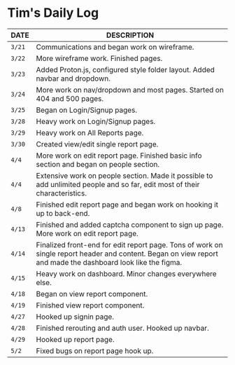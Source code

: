 # Tim's Daily Log

| DATE   | DESCRIPTION                                                                                                                                                  |
| ------ | ------------------------------------------------------------------------------------------------------------------------------------------------------------ |
| `3/21` | Communications and began work on wireframe.                                                                                                                  |
| `3/22` | More wireframe work. Finished pages.                                                                                                                         |
| `3/23` | Added Proton.js, configured style folder layout. Added navbar and dropdown.                                                                                  |
| `3/24` | More work on nav/dropdown and most pages. Started on 404 and 500 pages.                                                                                      |
| `3/25` | Began on Login/Signup pages.                                                                                                                                 |
| `3/28` | Heavy work on Login/Signup pages.                                                                                                                            |
| `3/29` | Heavy work on All Reports page.                                                                                                                              |
| `3/30` | Created view/edit single report page.                                                                                                                        |
| `4/4`  | More work on edit report page. Finished basic info section and began on people section.                                                                      |
| `4/4`  | Extensive work on people section. Made it possible to add unlimited people and so far, edit most of their characteristics.                                   |
| `4/8`  | Finished edit report page and began work on hooking it up to back-end.                                                                                       |
| `4/13` | Finished and added captcha component to sign up page. More work on edit report page.                                                                         |
| `4/14` | Finalized front-end for edit report page. Tons of work on single report header and content. Began on view report and made the dashboard look like the figma. |
| `4/15` | Heavy work on dashboard. Minor changes everywhere else.                                                                                                      |
| `4/18` | Began on view report component.                                                                                                                              |
| `4/19` | Finished view report component.                                                                                                                              |
| `4/27` | Hooked up signin page.                                                                                                                                       |
| `4/28` | Finished rerouting and auth user. Hooked up navbar.                                                                                                          |
| `4/29` | Hooked up report page.                                                                                                                                       |
| `5/2`  | Fixed bugs on report page hook up.                                                                                                                           |
